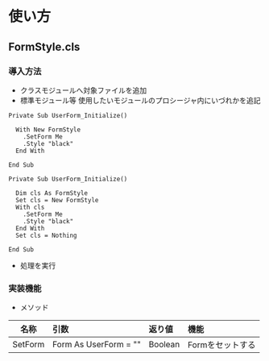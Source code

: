# 使い方

## FormStyle.cls
### 導入方法
- クラスモジュールへ対象ファイルを追加
- 標準モジュール等 使用したいモジュールのプロシージャ内にいづれかを追記
```VB:UserForm
Private Sub UserForm_Initialize()

  With New FormStyle
    .SetForm Me
    .Style "black"
  End With

End Sub
```
```VB:Module
Private Sub UserForm_Initialize()

  Dim cls As FormStyle
  Set cls = New FormStyle
  With cls
    .SetForm Me
    .Style "black"
  End With
  Set cls = Nothing

End Sub
```
- 処理を実行

### 実装機能

- メソッド

名称|引数|返り値|機能
:-:|:-|:-|:-
SetForm|Form As UserForm = ""|Boolean|Formをセットする
